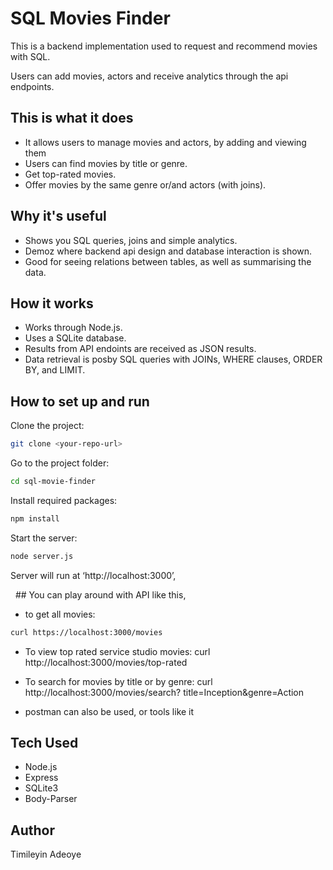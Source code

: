 # SQL Movies Finder 

 This is a backend implementation used to request and recommend movies with SQL.

Users can add movies, actors and receive analytics through the api endpoints. 

## This is what it does

- It allows users to manage movies and actors, by adding and viewing them
- Users can find movies by title or genre.
- Get top-rated movies.
- Offer movies by the same genre or/and actors (with joins).

## Why it's useful

- Shows you SQL queries, joins and simple analytics.        
- Demoz where backend api design and database interaction is shown.
- Good for seeing relations between tables, as well as summarising the data.

## How it works

- Works through Node.js.
- Uses a SQLite database.
- Results from API endoints are received as JSON results.
- Data retrieval is posby SQL queries with JOINs, WHERE clauses, ORDER BY, and LIMIT.

## How to set up and run

Clone the project:
```bash
git clone <your-repo-url>
```
Go to the project folder:

``` bash 
cd sql-movie-finder
```
Install required packages:

``` bash
npm install
```

Start the server:

```bash 
node server.js
```
 Server will run at ‘http://localhost:3000’,

  ## You can play around with API like this, 
  
  * to get all movies:
  
 ```bash 
curl https://localhost:3000/movies
```

 * To view top rated service studio movies:
curl http://localhost:3000/movies/top-rated

* To search for movies by title or by genre:
 curl http://localhost:3000/movies/search? title=Inception&genre=Action

* postman can also be used, or tools like it

## Tech Used

* Node.js
* Express
* SQLite3
* Body-Parser

## Author

Timileyin Adeoye
